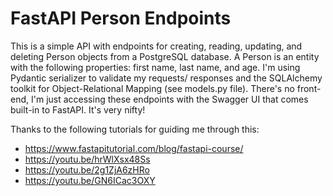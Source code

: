 
# FastAPI Person Endpoints

This is a simple API with endpoints for creating, reading, updating, and deleting Person objects from a PostgreSQL database. A Person is an entity with the following properties: first name, last name, and age. I'm using Pydantic serializer to validate my requests/ responses and the SQLAlchemy toolkit for Object-Relational Mapping (see models.py file). There's no front-end, I'm just accessing these endpoints with the Swagger UI that comes built-in to FastAPI. It's very nifty! 


Thanks to the following tutorials for guiding me through this:
- https://www.fastapitutorial.com/blog/fastapi-course/
- https://youtu.be/hrWlXsx48Ss
- https://youtu.be/2g1ZjA6zHRo
- https://youtu.be/GN6ICac3OXY
